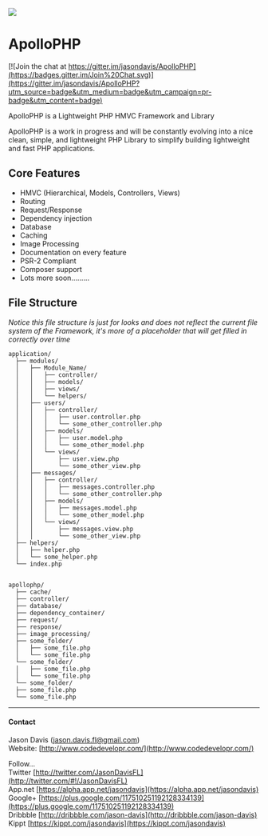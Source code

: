 ![](https://raw.github.com/jasondavis/ApolloPHP/master/docs/images/apollophplogo2.png)

ApolloPHP
=========

[![Join the chat at https://gitter.im/jasondavis/ApolloPHP](https://badges.gitter.im/Join%20Chat.svg)](https://gitter.im/jasondavis/ApolloPHP?utm_source=badge&utm_medium=badge&utm_campaign=pr-badge&utm_content=badge)

ApolloPHP is a Lightweight PHP HMVC Framework and Library

ApolloPHP is a work in progress and will be constantly evolving into a nice clean, simple, and lightweight PHP Library to simplify building lightweight
and fast PHP applications.

## Core Features ##
- HMVC (Hierarchical, Models, Controllers, Views)
- Routing
- Request/Response
- Dependency injection
- Database
- Caching
- Image Processing
- Documentation on every feature
- PSR-2 Compliant
- Composer support
- Lots more soon.........


## File Structure ##

*Notice this file structure is just for looks and does not reflect the current file system of the Framework, it's more of a placeholder that will get filled in correctly over time*

    application/
      ├── modules/
      │   ├── Module_Name/
      │   │   ├── controller/
      │   │   ├── models/
      │   │   ├── views/
      │   │   └── helpers/
      │   ├── users/
      │   │   ├── controller/
      │   │   │   ├── user.controller.php
      │   │   │   └── some_other_controller.php
      │   │   ├── models/
      │   │   │   ├── user.model.php
      │   │   │   └── some_other_model.php
      │   │   └── views/
      │   │       ├── user.view.php
      │   │       └── some_other_view.php
      │   ├── messages/
      │   │   ├── controller/
      │   │   │   ├── messages.controller.php
      │   │   │   └── some_other_controller.php
      │   │   ├── models/
      │   │   │   ├── messages.model.php
      │   │   │   └── some_other_model.php
      │   │   └── views/
      │   │       ├── messages.view.php
      │   │       └── some_other_view.php
      ├── helpers/
      │   ├── helper.php
      │   └── some_helper.php
      └── index.php
    
    
    apollophp/
      ├── cache/
      ├── controller/
      ├── database/
      ├── dependency_container/
      ├── request/
      ├── response/
      ├── image_processing/
      ├── some_folder/
      │   ├── some_file.php
      │   └── some_file.php
      └── some_folder/
      │   ├── some_file.php
      │   └── some_file.php
      └── some_folder/
      ├── some_file.php
      └── some_file.php


----------
#### Contact ####

Jason Davis  (jason.davis.fl@gmail.com)  
Website:          [http://www.codedevelopr.com/](http://www.codedevelopr.com/)  

Follow...  
Twitter [http://twitter.com/JasonDavisFL](http://twitter.com/#!/JasonDavisFL)  
App.net [https://alpha.app.net/jasondavis](https://alpha.app.net/jasondavis)  
Google+ [https://plus.google.com/117510251192128334139](https://plus.google.com/117510251192128334139)  
Dribbble [http://dribbble.com/jason-davis](http://dribbble.com/jason-davis)  
Kippt [https://kippt.com/jasondavis](https://kippt.com/jasondavis)  

